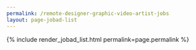 ```yaml
---
permalink: /remote-designer-graphic-video-artist-jobs
layout: page-jobad-list
---
```

{% include render_jobad_list.html permalink=page.permalink %}
